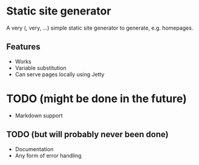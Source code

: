 # Static site generator

A very (, very, ...) simple static site generator to generate, e.g. homepages.

## Features
- Works
- Variable substitution
- Can serve pages locally using Jetty

# TODO (might be done in the future)
- Markdown support


## TODO (but will probably never been done)
- Documentation
- Any form of error handling
